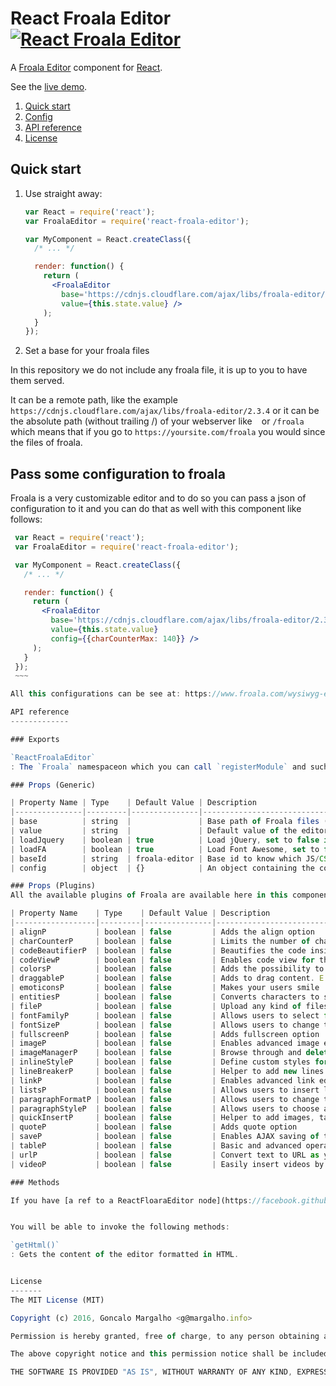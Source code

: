 React Froala Editor [![React Froala Editor][npm-badge]][npm]
==============================================================================

A [Froala Editor] component for [React].

See the [live demo].

[Froala Editor]: https://www.froala.com/wysiwyg-editor
[React]: https://facebook.github.io/react/
[live demo]: https://devalien.github.io/react-froala-editor/
[npm-badge]: https://img.shields.io/npm/v/react-froala-editor.svg?style=flat-square
[npm]: https://www.npmjs.org/package/react-froala-editor

  1. [Quick start](#quick-start)
  2. [Config](#config)
  3. [API reference](#api-reference)
  4. [License](#license)


Quick start
-----------
1. Use straight away:

    ~~~jsx
    var React = require('react');
    var FroalaEditor = require('react-froala-editor');

    var MyComponent = React.createClass({
      /* ... */

      render: function() {
        return (
          <FroalaEditor 
            base='https://cdnjs.cloudflare.com/ajax/libs/froala-editor/2.3.4'
            value={this.state.value} />
        );
      }
    });
    ~~~

2. Set a base for your froala files

In this repository we do not include any froala file, it is up to you to have them served.

It can be a remote path, like the example `https://cdnjs.cloudflare.com/ajax/libs/froala-editor/2.3.4` or 
it can be the absolute path (without trailing /) of your webserver like ` ` or `/froala`
which means that if you go to `https://yoursite.com/froala` you would since the files of froala.

Pass some configuration to froala
---------------------------------
Froala is a very customizable editor and to do so you can pass a json of configuration to it and you can do that as well with this component like follows:
   ~~~jsx
    var React = require('react');
    var FroalaEditor = require('react-froala-editor');

    var MyComponent = React.createClass({
      /* ... */

      render: function() {
        return (
          <FroalaEditor 
            base='https://cdnjs.cloudflare.com/ajax/libs/froala-editor/2.3.4'
            value={this.state.value}
            config={{charCounterMax: 140}} />
        );
      }
    });
    ~~~

All this configurations can be see at: https://www.froala.com/wysiwyg-editor/docs/options

API reference
-------------

### Exports

`ReactFroalaEditor`
: The `Froala` namespaceon which you can call `registerModule` and such.

### Props (Generic)

| Property Name | Type    | Default Value | Description                                                   |
|---------------|---------|---------------|---------------------------------------------------------------|
| base          | string  |               | Base path of Froala files (accessible remotly)                |
| value         | string  |               | Default value of the editor, must be HTML                     |
| loadJquery    | boolean | true          | Load jQuery, set to false if you have it loaded already       |
| loadFA        | boolean | true          | Load Font Awesome, set to false if you have it loaded already |
| baseId        | string  | froala-editor | Base id to know which JS/CSS it has loaded already            |
| config        | object  | {}            | An object containing the config of the editor, see above      |

### Props (Plugins)
All the available plugins of Froala are available here in this componente and are visible here: https://www.froala.com/wysiwyg-editor/docs/plugins

| Property Name    | Type    | Default Value | Description                                                                                |
|------------------|---------|---------------|--------------------------------------------------------------------------------------------|
| alignP           | boolean | false         | Adds the align option                                                                      |
| charCounterP     | boolean | false         | Limits the number of characters that can be inserted in the editor                         |
| codeBeautifierP  | boolean | false         | Beautifies the code inside the code view                                                   |
| codeViewP        | boolean | false         | Enables code view for the editor                                                           |
| colorsP          | boolean | false         | Adds the possibility to change the background and text colors                              |
| draggableP       | boolean | false         | Adds to drag content. E.g.: images, videos.                                                |
| emoticonsP       | boolean | false         | Makes your users smile                                                                     |
| entitiesP        | boolean | false         | Converts characters to special HTML entities                                               |
| fileP            | boolean | false         | Upload any kind of files and special links will be inserted in the editor to download them |
| fontFamilyP      | boolean | false         | Allows users to select from different front types                                          |
| fontSizeP        | boolean | false         | Allows users to change the font size with precision                                        |
| fullscreenP      | boolean | false         | Adds fullscreen option                                                                     |
| imageP           | boolean | false         | Enables advanced image editing                                                             |
| imageManagerP    | boolean | false         | Browse through and delete images on your server                                            |
| inlineStyleP     | boolean | false         | Define custom styles for selected text                                                     |
| lineBreakerP     | boolean | false         | Helper to add new lines between elements such as tables                                    |
| linkP            | boolean | false         | Enables advanced link editing                                                              |
| listsP           | boolean | false         | Allows users to insert lists in the editor                                                 |
| paragraphFormatP | boolean | false         | Allows users to change the type of a paragraph                                             |
| paragraphStyleP  | boolean | false         | Allows users to choose a style for a pragraph                                              |
| quickInsertP     | boolean | false         | Helper to add images, tables and other stuff easier                                        |
| quoteP           | boolean | false         | Adds quote option                                                                          |
| saveP            | boolean | false         | Enables AJAX saving of the content inside the editor                                       |
| tableP           | boolean | false         | Basic and advanced operations on cells, rows and columns                                   |
| urlP             | boolean | false         | Convert text to URL as you type                                                            |
| videoP           | boolean | false         | Easily insert videos by URL or by embedded code                                            |

### Methods

If you have [a ref to a ReactFloaraEditor node](https://facebook.github.io/react/docs/more-about-refs.html), see example below.


You will be able to invoke the following methods:

`getHtml()`
: Gets the content of the editor formatted in HTML.


License
-------
The MIT License (MIT)

Copyright (c) 2016, Goncalo Margalho <g@margalho.info>

Permission is hereby granted, free of charge, to any person obtaining a copy of this software and associated documentation files (the "Software"), to deal in the Software without restriction, including without limitation the rights to use, copy, modify, merge, publish, distribute, sublicense, and/or sell copies of the Software, and to permit persons to whom the Software is furnished to do so, subject to the following conditions:

The above copyright notice and this permission notice shall be included in all copies or substantial portions of the Software.

THE SOFTWARE IS PROVIDED "AS IS", WITHOUT WARRANTY OF ANY KIND, EXPRESS OR IMPLIED, INCLUDING BUT NOT LIMITED TO THE WARRANTIES OF MERCHANTABILITY, FITNESS FOR A PARTICULAR PURPOSE AND NONINFRINGEMENT. IN NO EVENT SHALL THE AUTHORS OR COPYRIGHT HOLDERS BE LIABLE FOR ANY CLAIM, DAMAGES OR OTHER LIABILITY, WHETHER IN AN ACTION OF CONTRACT, TORT OR OTHERWISE, ARISING FROM, OUT OF OR IN CONNECTION WITH THE SOFTWARE OR THE USE OR OTHER DEALINGS IN THE SOFTWARE.

